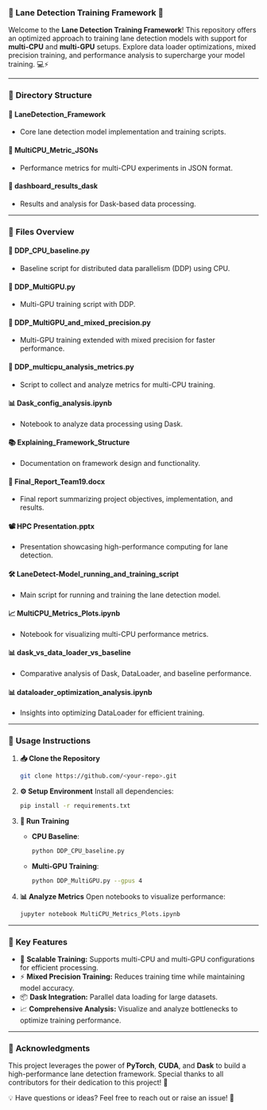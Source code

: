 ### 🚦 Lane Detection Training Framework 🚦

Welcome to the **Lane Detection Training Framework**! This repository offers an optimized approach to training lane detection models with support for **multi-CPU** and **multi-GPU** setups. Explore data loader optimizations, mixed precision training, and performance analysis to supercharge your model training. 💻⚡

---

### 📂 **Directory Structure**

#### **📁 LaneDetection_Framework**
- Core lane detection model implementation and training scripts.

#### **📁 MultiCPU_Metric_JSONs**
- Performance metrics for multi-CPU experiments in JSON format.

#### **📁 dashboard_results_dask**
- Results and analysis for Dask-based data processing.

---

### 📄 **Files Overview**

#### **📝 DDP_CPU_baseline.py**
- Baseline script for distributed data parallelism (DDP) using CPU.

#### **📝 DDP_MultiGPU.py**
- Multi-GPU training script with DDP.

#### **📝 DDP_MultiGPU_and_mixed_precision.py**
- Multi-GPU training extended with mixed precision for faster performance.

#### **📝 DDP_multicpu_analysis_metrics.py**
- Script to collect and analyze metrics for multi-CPU training.

#### **📊 Dask_config_analysis.ipynb**
- Notebook to analyze data processing using Dask.

#### **📚 Explaining_Framework_Structure**
- Documentation on framework design and functionality.

#### **📑 Final_Report_Team19.docx**
- Final report summarizing project objectives, implementation, and results.

#### **📽️ HPC Presentation.pptx**
- Presentation showcasing high-performance computing for lane detection.

#### **🛠️ LaneDetect-Model_running_and_training_script**
- Main script for running and training the lane detection model.

#### **📈 MultiCPU_Metrics_Plots.ipynb**
- Notebook for visualizing multi-CPU performance metrics.

#### **📊 dask_vs_data_loader_vs_baseline**
- Comparative analysis of Dask, DataLoader, and baseline performance.

#### **📊 dataloader_optimization_analysis.ipynb**
- Insights into optimizing DataLoader for efficient training.

---

### 🚀 **Usage Instructions**

1. **📥 Clone the Repository**
   ```bash
   git clone https://github.com/<your-repo>.git
   ```

2. **⚙️ Setup Environment**
   Install all dependencies:
   ```bash
   pip install -r requirements.txt
   ```

3. **🏃 Run Training**
   - **CPU Baseline**:
     ```bash
     python DDP_CPU_baseline.py
     ```
   - **Multi-GPU Training**:
     ```bash
     python DDP_MultiGPU.py --gpus 4
     ```

4. **📊 Analyze Metrics**
   Open notebooks to visualize performance:
   ```bash
   jupyter notebook MultiCPU_Metrics_Plots.ipynb
   ```

---

### 🌟 **Key Features**
- 🚀 **Scalable Training:** Supports multi-CPU and multi-GPU configurations for efficient processing.
- ⚡ **Mixed Precision Training:** Reduces training time while maintaining model accuracy.
- 📦 **Dask Integration:** Parallel data loading for large datasets.
- 📈 **Comprehensive Analysis:** Visualize and analyze bottlenecks to optimize training performance.

---

### 🙌 **Acknowledgments**
This project leverages the power of **PyTorch**, **CUDA**, and **Dask** to build a high-performance lane detection framework. Special thanks to all contributors for their dedication to this project! 🎉

💡 Have questions or ideas? Feel free to reach out or raise an issue! 🚀
